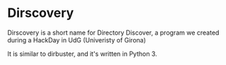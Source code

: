 # Dirscovery
Dirscovery is a short name for Directory Discover, a program we created during a HackDay in UdG (Univeristy of Girona)

It is similar to dirbuster, and it's written in Python 3.
